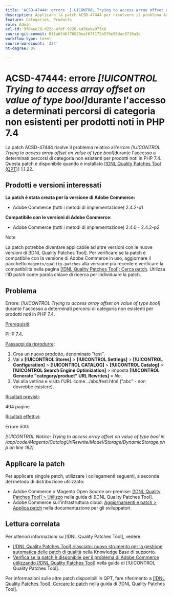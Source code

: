 ```yaml
---
title: 'ACSD-47444: errore _[!UICONTROL Trying to access array offset on value of type bool]_ durante l''accesso a determinati percorsi di categoria non esistenti per prodotti noti in PHP 7.4'
description: Applicare la patch ACSD-47444 per risolvere il problema Adobe Commerce in caso di errore _[!UICONTROL Trying to access array offset on value of type bool]_ durante l'accesso a determinati percorsi di categoria non esistenti per prodotti noti, in PHP 7.4.
feature: Categories, Products
role: Admin
exl-id: 9f04ee28-d22c-4fdf-9228-e436abe973e8
source-git-commit: 011a6f46f76029eaf67f172b576e58dac9710a3d
workflow-type: tm+mt
source-wordcount: '334'
ht-degree: 0%

---
```


# ACSD-47444: errore _[!UICONTROL Trying to access array offset on value of type bool]_&#x200B;durante l&#39;accesso a determinati percorsi di categoria non esistenti per prodotti noti in PHP 7.4

La patch ACSD-47444 risolve il problema relativo all&#39;errore _[!UICONTROL Trying to access array offset on value of type bool]_&#x200B;durante l&#39;accesso a determinati percorsi di categoria non esistenti per prodotti noti in PHP 7.4. Questa patch è disponibile quando è installato [[!DNL Quality Patches Tool (QPT)]](https://experienceleague.adobe.com/en/docs/commerce-operations/tools/quality-patches-tool/quality-patches-tool-to-self-serve-quality-patches) 1.1.22.

## Prodotti e versioni interessati

**La patch è stata creata per la versione di Adobe Commerce:**
* Adobe Commerce (tutti i metodi di implementazione) 2.4.2-p1

**Compatibile con le versioni di Adobe Commerce:**
* Adobe Commerce (tutti i metodi di implementazione) 2.4.0 - 2.4.2-p2

>[!NOTE]
>
>La patch potrebbe diventare applicabile ad altre versioni con le nuove versioni di [!DNL Quality Patches Tool]. Per verificare se la patch è compatibile con la versione di Adobe Commerce in uso, aggiornare il pacchetto `magento/quality-patches` alla versione più recente e verificare la compatibilità nella pagina [[!DNL Quality Patches Tool]: Cerca patch](https://experienceleague.adobe.com/tools/commerce-quality-patches/index.html). Utilizza l’ID patch come parola chiave di ricerca per individuare la patch.

## Problema

Errore: _[!UICONTROL Trying to access array offset on value of type bool]_&#x200B;durante l&#39;accesso a determinati percorsi di categoria non esistenti per prodotti noti in PHP 7.4.

<u>Prerequisiti</u>:

PHP 7.4.

<u>Passaggi da riprodurre</u>:

1. Crea un nuovo prodotto, denominato &quot;test&quot;.
1. Vai a **[!UICONTROL Stores]** > **[!UICONTROL Settings]** > **[!UICONTROL Configuration]** > **[!UICONTROL CATALOG]** > **[!UICONTROL Catalog]** > **[!UICONTROL Search Engine Optimization]** > imposta **[!UICONTROL Generate "category/product" URL Rewrites]** = _No_.
1. Vai alla vetrina e visita l’URL come ../abc/test.html (&quot;abc&quot; - non dovrebbe esistere).

<u>Risultati previsti</u>:

404 pagine.

<u>Risultati effettivi</u>:

Errore 500:

_[!UICONTROL Notice: Trying to access array offset on value of type bool in /app/code/Magento/CatalogUrlRewrite/Model/Storage/DynamicStorage.php on line 182]_

## Applicare la patch

Per applicare singole patch, utilizzare i collegamenti seguenti, a seconda del metodo di distribuzione utilizzato:

* Adobe Commerce o Magento Open Source on-premise: [[!DNL Quality Patches Tool] > Utilizzo](/help/tools/quality-patches-tool/usage.md) nella guida di [!DNL Quality Patches Tool].
* Adobe Commerce sull&#39;infrastruttura cloud: [Aggiornamenti e patch > Applica patch](https://experienceleague.adobe.com/docs/commerce-cloud-service/user-guide/develop/upgrade/apply-patches.html) nella documentazione per gli sviluppatori.

## Lettura correlata

Per ulteriori informazioni su [!DNL Quality Patches Tool], vedere:

* [[!DNL Quality Patches Tool] rilasciato: nuovo strumento per la gestione automatica delle patch di qualità](https://experienceleague.adobe.com/en/docs/commerce-operations/tools/quality-patches-tool/quality-patches-tool-to-self-serve-quality-patches) nella Knowledge Base di supporto.
* [Verifica se la patch è disponibile per il problema di Adobe Commerce utilizzando  [!DNL Quality Patches Tool]](/help/tools/quality-patches-tool/patches-available-in-qpt/check-patch-for-magento-issue-with-magento-quality-patches.md) nella guida di [!UICONTROL Quality Patches Tool].


Per informazioni sulle altre patch disponibili in QPT, fare riferimento a [[!DNL Quality Patches Tool]: Cercare le patch](https://experienceleague.adobe.com/tools/commerce-quality-patches/index.html) nella guida di [!DNL Quality Patches Tool].
